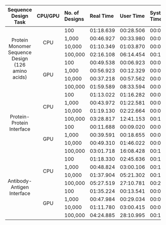 <table>
  <thead>
    <tr>
      <th style="text-align:center;">Sequence Design Task</th>
      <th style="text-align:center;">CPU/GPU</th>
      <th style="text-align:left;">No. of Designs</th>
      <th style="text-align:left;">Real Time</th>
      <th style="text-align:left;">User Time</th>
      <th style="text-align:left;">System Time</th>
    </tr>
  </thead>
  <tbody>
    <tr>
      <td rowspan="8" style="text-align:center;">Protein Monomer Sequence Design (126 amino acids)</td>
      <td rowspan="4" style="text-align:center;">CPU</td>
      <td>100</td>
      <td>01:18.639</td>
      <td>00:28.506</td>
      <td>00:03.628</td>
    </tr>
    <tr>
      <td>1,000</td>
      <td>00:46.927</td>
      <td>00:33.980</td>
      <td>00:04.286</td>
    </tr>
    <tr>
      <td>10,000</td>
      <td>01:10.349</td>
      <td>01:03.870</td>
      <td>00:04.842</td>
    </tr>
    <tr>
      <td>100,000</td>
      <td>02:16.108</td>
      <td>06:14.454</td>
      <td>00:12.911</td>
    </tr>
    <tr>
      <td rowspan="4" style="text-align:center;">GPU</td>
      <td>100</td>
      <td>00:49.538</td>
      <td>00:06.923</td>
      <td>00:01.888</td>
    </tr>
    <tr>
      <td>1,000</td>
      <td>00:56.923</td>
      <td>00:12.329</td>
      <td>00:02.101</td>
    </tr>
    <tr>
      <td>10,000</td>
      <td>00:37.218</td>
      <td>00:57.562</td>
      <td>00:02.771</td>
    </tr>
    <tr>
      <td>100,000</td>
      <td>01:59.589</td>
      <td>08:33.594</td>
      <td>00:09.799</td>
    </tr>
    <tr>
      <td rowspan="8" style="text-align:center;">Protein-Protein Interface</td>
      <td rowspan="4" style="text-align:center;">CPU</td>
      <td>100</td>
      <td>01:13.022</td>
      <td>01:16.282</td>
      <td>00:08.224</td>
    </tr>
    <tr>
      <td>1,000</td>
      <td>00:43.972</td>
      <td>01:22.581</td>
      <td>00:08.596</td>
    </tr>
    <tr>
      <td>10,000</td>
      <td>01:19.130</td>
      <td>02:22.664</td>
      <td>00:09.561</td>
    </tr>
    <tr>
      <td>100,000</td>
      <td>03:28.817</td>
      <td>12:41.153</td>
      <td>00:17.398</td>
    </tr>
    <tr>
      <td rowspan="4" style="text-align:center;">GPU</td>
      <td>100</td>
      <td>00:11.688</td>
      <td>00:09.020</td>
      <td>00:03.329</td>
    </tr>
    <tr>
      <td>1,000</td>
      <td>00:39.591</td>
      <td>00:18.655</td>
      <td>00:03.423</td>
    </tr>
    <tr>
      <td>10,000</td>
      <td>00:49.310</td>
      <td>01:46.022</td>
      <td>00:04.493</td>
    </tr>
    <tr>
      <td>100,000</td>
      <td>03:01.718</td>
      <td>16:08.428</td>
      <td>00:14.877</td>
    </tr>
    <tr>
      <td rowspan="8" style="text-align:center;">Antibody-Antigen Interface</td>
      <td rowspan="4" style="text-align:center;">CPU</td>
      <td>100</td>
      <td>01:18.330</td>
      <td>02:45.636</td>
      <td>00:16.683</td>
    </tr>
    <tr>
      <td>1,000</td>
      <td>00:48.824</td>
      <td>03:00.106</td>
      <td>00:16.751</td>
    </tr>
    <tr>
      <td>10,000</td>
      <td>01:37.904</td>
      <td>05:21.302</td>
      <td>00:18.257</td>
    </tr>
    <tr>
      <td>100,000</td>
      <td>05:27.519</td>
      <td>27:10.781</td>
      <td>00:27.179</td>
    </tr>
    <tr>
      <td rowspan="4" style="text-align:center;">GPU</td>
      <td>100</td>
      <td>01:35.224</td>
      <td>00:13.541</td>
      <td>00:04.228</td>
    </tr>
    <tr>
      <td>1,000</td>
      <td>00:47.984</td>
      <td>00:29.034</td>
      <td>00:03.739</td>
    </tr>
    <tr>
      <td>10,000</td>
      <td>01:11.780</td>
      <td>03:00.415</td>
      <td>00:04.555</td>
    </tr>
    <tr>
      <td>100,000</td>
      <td>04:24.885</td>
      <td>28:10.995</td>
      <td>00:14.905</td>
    </tr>
  </tbody>
</table>